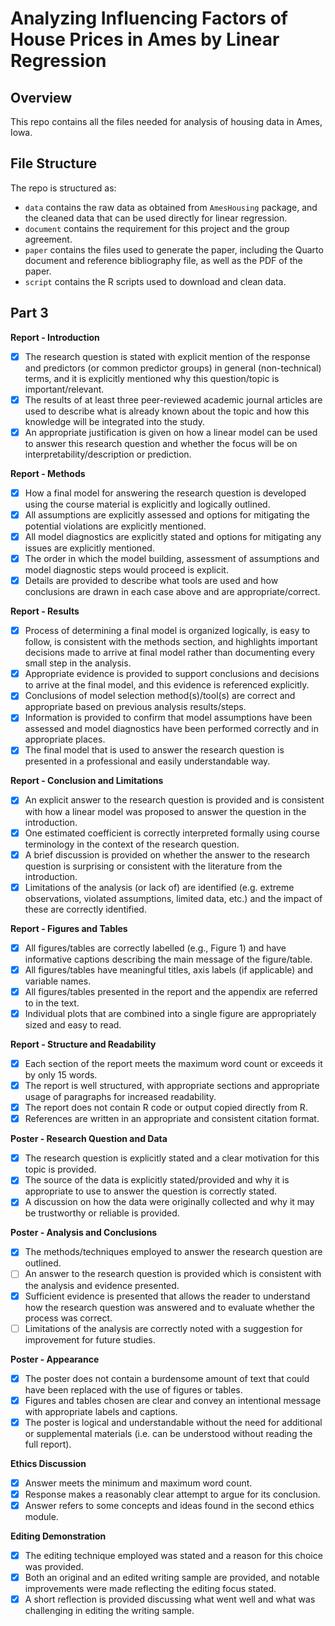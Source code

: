 # Analyzing Influencing Factors of House Prices in Ames by Linear Regression

## Overview

This repo contains all the files needed for analysis of housing data in Ames, Iowa.


## File Structure

The repo is structured as:

-   `data` contains the raw data as obtained from `AmesHousing` package, and the cleaned data that can be used directly for linear regression.
-   `document` contains the requirement for this project and the group agreement.
-   `paper` contains the files used to generate the paper, including the Quarto document and reference bibliography file, as well as the PDF of the paper. 
-   `script` contains the R scripts used to download and clean data.


## Part 3

**Report - Introduction**
-   [X] The research question is stated with explicit mention of the response and predictors (or common predictor groups) in general (non-technical) terms, and it is explicitly mentioned why this question/topic is important/relevant.
-   [X] The results of at least three peer-reviewed academic journal articles are used to describe what is already known about the topic and how this knowledge will be integrated into the study.
-   [X] An appropriate justification is given on how a linear model can be used to answer this research question and whether the focus will be on interpretability/description or prediction.

**Report - Methods**
-   [X] How a final model for answering the research question is developed using the course material is explicitly and logically outlined.
-   [X] All assumptions are explicitly assessed and options for mitigating the potential violations are explicitly mentioned.
-   [X] All model diagnostics are explicitly stated and options for mitigating any issues are explicitly mentioned.
-   [X] The order in which the model building, assessment of assumptions and model diagnostic steps would proceed is explicit.
-   [X] Details are provided to describe what tools are used and how conclusions are drawn in each case above and are appropriate/correct.

**Report - Results**
-   [X] Process of determining a final model is organized logically, is easy to follow, is consistent with the methods section, and highlights important decisions made to arrive at final model rather than documenting every small step in the analysis.
-   [X] Appropriate evidence is provided to support conclusions and decisions to arrive at the final model, and this evidence is referenced explicitly.
-   [X] Conclusions of model selection method(s)/tool(s) are correct and appropriate based on previous analysis results/steps.
-   [X] Information is provided to confirm that model assumptions have been assessed and model diagnostics have been performed correctly and in appropriate places.
-   [X] The final model that is used to answer the research question is presented in a professional and easily understandable way.

**Report - Conclusion and Limitations**
-   [X] An explicit answer to the research question is provided and is consistent with how a linear model was proposed to answer the question in the introduction.
-   [X] One estimated coefficient is correctly interpreted formally using course terminology in the context of the research question.
-   [X] A brief discussion is provided on whether the answer to the research question is surprising or consistent with the literature from the introduction.
-   [X] Limitations of the analysis (or lack of) are identified (e.g. extreme observations, violated assumptions, limited data, etc.) and the impact of these are correctly identified.

**Report - Figures and Tables**
-   [X] All figures/tables are correctly labelled (e.g., Figure 1) and have informative captions describing the main message of the figure/table.
-   [X] All figures/tables have meaningful titles, axis labels (if applicable) and variable names.
-   [X] All figures/tables presented in the report and the appendix are referred to in the text.
-   [X] Individual plots that are combined into a single figure are appropriately sized and easy to read.

**Report - Structure and Readability**
-   [X] Each section of the report meets the maximum word count or exceeds it by only 15 words.
-   [X] The report is well structured, with appropriate sections and appropriate usage of paragraphs for increased readability.
-   [X] The report does not contain R code or output copied directly from R.
-   [X] References are written in an appropriate and consistent citation format.

**Poster - Research Question and Data**
-   [X] The research question is explicitly stated and a clear motivation for this topic is provided.
-   [X] The source of the data is explicitly stated/provided and why it is appropriate to use to answer the question is correctly stated.
-   [X] A discussion on how the data were originally collected and why it may be trustworthy or reliable is provided.

**Poster - Analysis and Conclusions**
-   [X] The methods/techniques employed to answer the research question are outlined.
-   [ ] An answer to the research question is provided which is consistent with the analysis and evidence presented.
-   [X] Sufficient evidence is presented that allows the reader to understand how the research question was answered and to evaluate whether the process was correct.
-   [ ] Limitations of the analysis are correctly noted with a suggestion for improvement for future studies.

**Poster - Appearance**
-   [X] The poster does not contain a burdensome amount of text that could have been replaced with the use of figures or tables.
-   [X] Figures and tables chosen are clear and convey an intentional message with appropriate labels and captions.
-   [X] The poster is logical and understandable without the need for additional or supplemental materials (i.e. can be understood without reading the full report).

**Ethics Discussion**
-   [X] Answer meets the minimum and maximum word count.
-   [X] Response makes a reasonably clear attempt to argue for its conclusion.
-   [X] Answer refers to some concepts and ideas found in the second ethics module.

**Editing Demonstration**
-   [X] The editing technique employed was stated and a reason for this choice was provided.
-   [X] Both an original and an edited writing sample are provided, and notable improvements were made reflecting the editing focus stated.
-   [X] A short reflection is provided discussing what went well and what was challenging in editing the writing sample.
